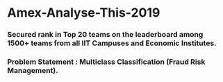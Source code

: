 # Amex-Analyse-This-2019
### Secured rank in Top 20 teams on the leaderboard among 1500+ teams from all IIT Campuses and Economic Institutes. <br>
### Problem Statement : Multiclass Classification (Fraud Risk Management).
